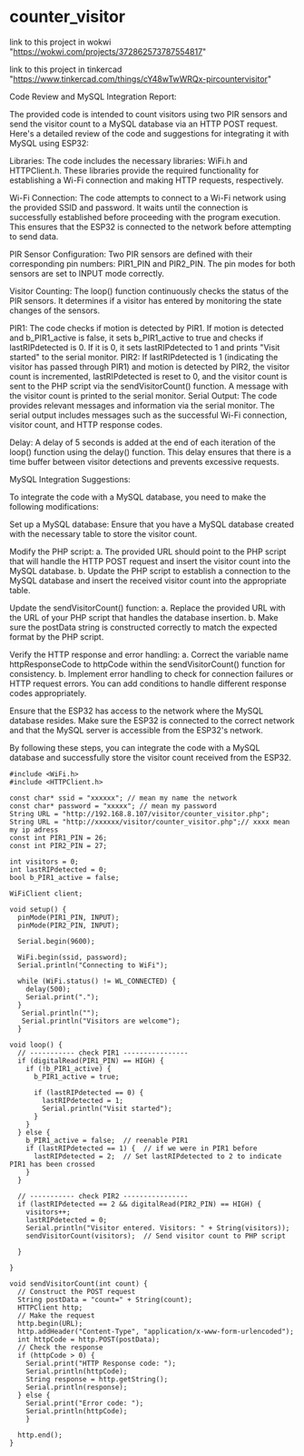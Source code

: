 # counter_visitor

link to this project in wokwi "https://wokwi.com/projects/372862573787554817"

link to this project in tinkercad  "https://www.tinkercad.com/things/cY48wTwWRQx-pircountervisitor"



Code Review and MySQL Integration Report:

The provided code is intended to count visitors using two PIR sensors and send the visitor count to a MySQL database via an HTTP POST request. Here's a detailed review of the code and suggestions for integrating it with MySQL using ESP32:

Libraries:
The code includes the necessary libraries: WiFi.h and HTTPClient.h. These libraries provide the required functionality for establishing a Wi-Fi connection and making HTTP requests, respectively.

Wi-Fi Connection:
The code attempts to connect to a Wi-Fi network using the provided SSID and password. It waits until the connection is successfully established before proceeding with the program execution. This ensures that the ESP32 is connected to the network before attempting to send data.

PIR Sensor Configuration:
Two PIR sensors are defined with their corresponding pin numbers: PIR1_PIN and PIR2_PIN. The pin modes for both sensors are set to INPUT mode correctly.

Visitor Counting:
The loop() function continuously checks the status of the PIR sensors. It determines if a visitor has entered by monitoring the state changes of the sensors.

PIR1: The code checks if motion is detected by PIR1. If motion is detected and b_PIR1_active is false, it sets b_PIR1_active to true and checks if lastRIPdetected is 0. If it is 0, it sets lastRIPdetected to 1 and prints "Visit started" to the serial monitor.
PIR2: If lastRIPdetected is 1 (indicating the visitor has passed through PIR1) and motion is detected by PIR2, the visitor count is incremented, lastRIPdetected is reset to 0, and the visitor count is sent to the PHP script via the sendVisitorCount() function. A message with the visitor count is printed to the serial monitor.
Serial Output:
The code provides relevant messages and information via the serial monitor. The serial output includes messages such as the successful Wi-Fi connection, visitor count, and HTTP response codes.

Delay:
A delay of 5 seconds is added at the end of each iteration of the loop() function using the delay() function. This delay ensures that there is a time buffer between visitor detections and prevents excessive requests.

MySQL Integration Suggestions:

To integrate the code with a MySQL database, you need to make the following modifications:

Set up a MySQL database: Ensure that you have a MySQL database created with the necessary table to store the visitor count.

Modify the PHP script:
a. The provided URL should point to the PHP script that will handle the HTTP POST request and insert the visitor count into the MySQL database.
b. Update the PHP script to establish a connection to the MySQL database and insert the received visitor count into the appropriate table.

Update the sendVisitorCount() function:
a. Replace the provided URL with the URL of your PHP script that handles the database insertion.
b. Make sure the postData string is constructed correctly to match the expected format by the PHP script.

Verify the HTTP response and error handling:
a. Correct the variable name httpResponseCode to httpCode within the sendVisitorCount() function for consistency.
b. Implement error handling to check for connection failures or HTTP request errors. You can add conditions to handle different response codes appropriately.

Ensure that the ESP32 has access to the network where the MySQL database resides. Make sure the ESP32 is connected to the correct network and that the MySQL server is accessible from the ESP32's network.

By following these steps, you can integrate the code with a MySQL database and successfully store the visitor count received from the ESP32.


```
#include <WiFi.h>
#include <HTTPClient.h>

const char* ssid = "xxxxxx"; // mean my name the network
const char* password = "xxxxx"; // mean my password
String URL = "http://192.168.8.107/visitor/counter_visitor.php";
String URL = "http://xxxxxx/visitor/counter_visitor.php";// xxxx mean my ip adress
const int PIR1_PIN = 26;
const int PIR2_PIN = 27;

int visitors = 0;
int lastRIPdetected = 0;
bool b_PIR1_active = false;

WiFiClient client;

void setup() {
  pinMode(PIR1_PIN, INPUT);
  pinMode(PIR2_PIN, INPUT);

  Serial.begin(9600);
  
  WiFi.begin(ssid, password);
  Serial.println("Connecting to WiFi");
  
  while (WiFi.status() != WL_CONNECTED) {
    delay(500);
    Serial.print(".");
  }
   Serial.println("");
   Serial.println("Visitors are welcome");
  }

void loop() {
  // ----------- check PIR1 ----------------
  if (digitalRead(PIR1_PIN) == HIGH) {
    if (!b_PIR1_active) {
      b_PIR1_active = true;

      if (lastRIPdetected == 0) {  
        lastRIPdetected = 1;
        Serial.println("Visit started");
      }
    }
  } else {
    b_PIR1_active = false;  // reenable PIR1
    if (lastRIPdetected == 1) {  // if we were in PIR1 before
      lastRIPdetected = 2;  // Set lastRIPdetected to 2 to indicate PIR1 has been crossed
    }
  }

  // ----------- check PIR2 ----------------
  if (lastRIPdetected == 2 && digitalRead(PIR2_PIN) == HIGH) {
    visitors++;
    lastRIPdetected = 0;
    Serial.println("Visitor entered. Visitors: " + String(visitors));
    sendVisitorCount(visitors);  // Send visitor count to PHP script
    
  }
  
}

void sendVisitorCount(int count) {
  // Construct the POST request
  String postData = "count=" + String(count);
  HTTPClient http;
  // Make the request
  http.begin(URL);
  http.addHeader("Content-Type", "application/x-www-form-urlencoded");
  int httpCode = http.POST(postData);
  // Check the response
  if (httpCode > 0) {
    Serial.print("HTTP Response code: ");
    Serial.println(httpCode);
    String response = http.getString();
    Serial.println(response);
  } else {
    Serial.print("Error code: ");
    Serial.println(httpCode);
    }
 
  http.end();
}
